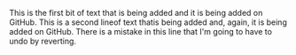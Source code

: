 This is the first bit of text that is being added and it is being added on GitHub. 
This is a second lineof text thatis being added and, again, it is being added on GitHub.
There is a mistake in this line that I'm going to have to undo by reverting.
